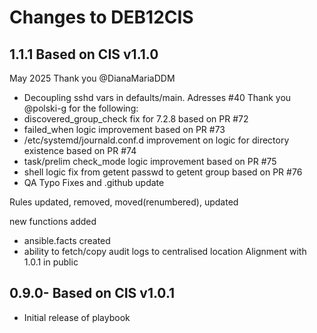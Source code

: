 # Changes to DEB12CIS

## 1.1.1 Based on CIS v1.1.0
May 2025
Thank you @DianaMariaDDM
 - Decoupling sshd vars in defaults/main. Adresses #40
Thank you @polski-g for the following:
  - discovered_group_check fix for 7.2.8 based on PR #72
  - failed_when logic improvement based on PR #73
  - /etc/systemd/journald.conf.d improvement on logic for directory existence based on PR #74
  - task/prelim check_mode logic improvement based on PR #75
  - shell logic fix from getent passwd to getent group based on PR #76
- QA Typo Fixes and .github update

Rules updated, removed, moved(renumbered), updated

new functions added
- ansible.facts created
- ability to fetch/copy audit logs to centralised location
Alignment with 1.0.1 in public

## 0.9.0- Based on CIS v1.0.1

- Initial release of playbook
